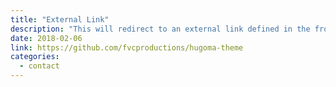 ```yaml
---
title: "External Link"
description: "This will redirect to an external link defined in the front matter."
date: 2018-02-06
link: https://github.com/fvcproductions/hugoma-theme
categories:
  - contact
---
```

